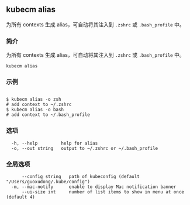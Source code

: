## kubecm alias

为所有 contexts 生成 alias，可自动将其注入到 `.zshrc` 或 `.bash_profile` 中。

### 简介

为所有 contexts 生成 alias，可自动将其注入到 `.zshrc` 或 `.bash_profile` 中。

```
kubecm alias
```

### 示例

```

$ kubecm alias -o zsh
# add context to ~/.zshrc
$ kubecm alias -o bash
# add context to ~/.bash_profile

```

### 选项

```
  -h, --help         help for alias
  -o, --out string   output to ~/.zshrc or ~/.bash_profile
```

### 全局选项

```
      --config string   path of kubeconfig (default "/Users/guoxudong/.kube/config")
  -m, --mac-notify      enable to display Mac notification banner
      --ui-size int     number of list items to show in menu at once (default 4)
```
